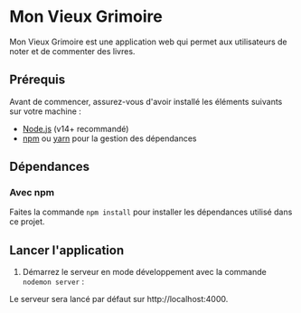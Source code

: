 # Mon Vieux Grimoire

Mon Vieux Grimoire est une application web qui permet aux utilisateurs de noter et de commenter des livres.

## Prérequis

Avant de commencer, assurez-vous d'avoir installé les éléments suivants sur votre machine :

- [Node.js](https://nodejs.org/en/download/) (v14+ recommandé)
- [npm](https://www.npmjs.com/) ou [yarn](https://yarnpkg.com/) pour la gestion des dépendances

## Dépendances

### Avec npm

Faites la commande `npm install` pour installer les dépendances utilisé dans ce projet.

## Lancer l'application

1. Démarrez le serveur en mode développement avec la commande `nodemon server` :

Le serveur sera lancé par défaut sur http://localhost:4000.
